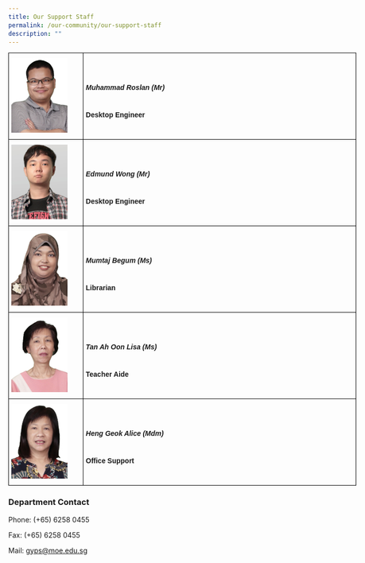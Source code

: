 ```yaml
---
title: Our Support Staff
permalink: /our-community/our-support-staff
description: ""
---
```

<style type="text/css">
.tg  {border-collapse:collapse;border-spacing:0;margin:0px auto;}
.tg td{border-color:black;border-style:solid;border-width:1px;font-family:Arial, sans-serif;font-size:14px;
  overflow:hidden;padding:10px 5px;word-break:normal;}
.tg th{border-color:black;border-style:solid;border-width:1px;font-family:Arial, sans-serif;font-size:14px;
  font-weight:normal;overflow:hidden;padding:10px 5px;word-break:normal;}
.tg .tg-cly1{text-align:left;vertical-align:middle}
</style>
<table class="tg" style="undefined;table-layout: fixed; width: 700px">
<colgroup>
<col style="width: 150px">
<col style="width: 550px">
</colgroup>
<tbody>
  <tr>
    <td class="tg-0lax"><img src="/images/sup1.jpeg"></td>
		<td class="tg-0lax"><h5>Muhammad Roslan (Mr)</h5><span style="font-weight:bold"> </span><br><strong>Desktop Engineer</strong></td>
  </tr>
  <tr>
    <td class="tg-0lax"><img src="/images/sup2.jpeg"></td>
		<td class="tg-0lax"><h5>Edmund Wong (Mr)</h5><br><strong>Desktop Engineer</strong></td>
  </tr>
  <tr>
    <td class="tg-0lax"><img src="/images/sup3.jpeg"></td>
		<td class="tg-0lax"><h5>Mumtaj Begum (Ms)</h5><br><strong>Librarian</strong></td>
  </tr>
  <tr>
    <td class="tg-0lax"><img src="/images/sup4.jpeg"></td>
		<td class="tg-0lax"><h5>Tan Ah Oon Lisa (Ms)</h5><br><strong>Teacher Aide</strong></td>
  </tr>
  <tr>
    <td class="tg-0lax"><img src="/images/sup5.jpeg"></td>
		<td class="tg-0lax"><h5>Heng Geok Alice (Mdm)</h5><br><strong>Office Support</strong></td>
  </tr>
</tbody>
</table>



### Department Contact

Phone: (+65) 6258 0455

Fax: (+65) 6258 0455

Mail: [gyps@moe.edu.sg](mailto:gyps@moe.edu.sg)